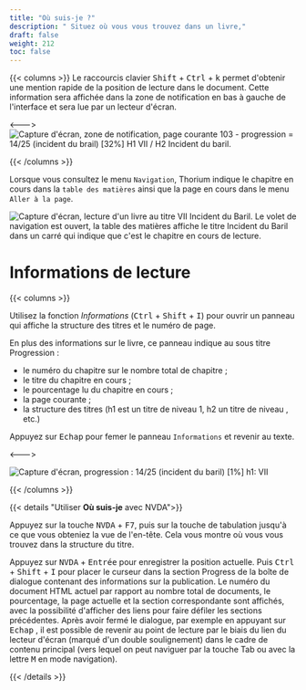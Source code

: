 ```yaml
---
title: "Où suis-je ?"
description: " Situez où vous vous trouvez dans un livre,"
draft: false
weight: 212
toc: false
---
```

{{< columns >}}
Le raccourcis clavier <kbd>Shift</kbd> + <kbd>Ctrl</kbd> + <kbd>k</kbd> 
permet d'obtenir une mention rapide de la position de lecture dans le document. 
Cette information sera affichée dans la zone de notification en bas à gauche de 
l'interface et sera lue par un lecteur d'écran.

<--->
<img src="/thorium-reader-doc/images/local-fr/thorium-whereami-ctrlK.png"  alt="Capture d'écran, zone de notification, page courante 103 - progression = 14/25 (incident du brail) [32%] H1 VII / H2 Incident du baril."/>

{{< /columns >}}

Lorsque vous consultez le menu `Navigation`, Thorium indique le chapitre en cours 
dans la `table des matières` ainsi que la page en cours dans le menu `Aller à la page`.

<img src="/thorium-reader-doc/images/local-fr/thorium-whereami-tdmfocus.png" alt="Capture d'écran, lecture d'un livre au titre VII Incident du Baril. Le volet de navigation est ouvert, la table des matières affiche le titre Incident du Baril dans un carré qui indique que c'est le chapitre en cours de lecture."/>

# Informations de lecture

{{< columns >}}

Utilisez la fonction *Informations* (<kbd>Ctrl</kbd> + <kbd>Shift</kbd> + <kbd>I</kbd>) 
pour ouvrir un panneau qui affiche la structure des titres et le numéro de page.

En plus des informations sur le livre, ce panneau indique au sous titre Progression :

- le numéro du chapitre sur le nombre total de chapitre ;
- le titre du chapitre en cours ;
- le pourcentage lu du chapitre en cours ;
- la page courante ;
- la structure des titres (h1 est un titre de niveau 1, h2 un titre de niveau , etc.)

Appuyez sur  <kbd>Echap</kbd>  pour femer le panneau `Informations` 
et revenir au texte.

<--->

<img src="/thorium-reader-doc/images/local-fr/thorium-progression.png" alt="Capture d'écran, progression : 14/25 (incident du baril) [1%] h1: VII"/>

{{< /columns >}}

{{< details "Utiliser **Où suis-je** avec NVDA">}}

Appuyez sur la touche <kbd>NVDA</kbd> + <kbd>F7</kbd>, puis sur la touche de 
tabulation jusqu'à ce que vous obteniez la vue de l'en-tête. 
Cela vous montre où vous vous trouvez dans la structure du titre.

Appuyez sur <kbd>NVDA</kbd> + <kbd>Entrée</kbd> pour enregistrer la position 
actuelle. Puis <kbd>Ctrl</kbd> + <kbd>Shift</kbd> + <kbd>I</kbd> pour placer le 
curseur dans la section Progress de la boîte de dialogue contenant des 
informations sur la publication. Le numéro du document HTML actuel par rapport 
au nombre total de documents, le pourcentage, la page actuelle et la section 
correspondante sont affichés, avec la possibilité d'afficher des liens pour 
faire défiler les sections précédentes. Après avoir fermé le dialogue, par 
exemple en appuyant sur  <kbd>Echap</kbd> , il est possible de revenir au point 
de lecture par le biais du lien du lecteur d'écran (marqué d'un double 
soulignement) dans le cadre de contenu principal (vers lequel on peut naviguer 
par la touche Tab ou avec la lettre  <kbd>M</kbd>  en mode navigation).

{{< /details >}}
